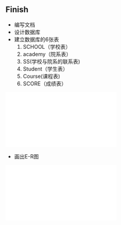 ## Finish
- 编写文档
- 设计数据库
- 建立数据库的6张表   
    1. SCHOOL（学校表）
    2. academy（院系表）
    3. SS(学校与院系的联系表)
    4. Student（学生表）
    5. Course(课程表)
    6. SCORE（成绩表）
    
![表的结构](../stu/db.md)
 - 画出E-R图  
 
![E-R图](./stu/E-R.md) 
    
